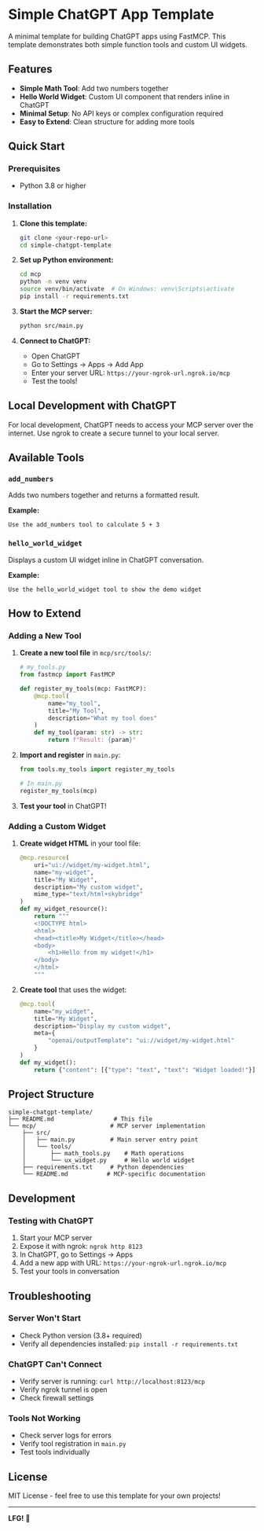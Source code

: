 # Simple ChatGPT App Template

A minimal template for building ChatGPT apps using FastMCP. This template demonstrates both simple function tools and custom UI widgets.

## Features

- **Simple Math Tool**: Add two numbers together
- **Hello World Widget**: Custom UI component that renders inline in ChatGPT
- **Minimal Setup**: No API keys or complex configuration required
- **Easy to Extend**: Clean structure for adding more tools

## Quick Start

### Prerequisites

- Python 3.8 or higher

### Installation

1. **Clone this template:**

   ```bash
   git clone <your-repo-url>
   cd simple-chatgpt-template
   ```

2. **Set up Python environment:**

   ```bash
   cd mcp
   python -m venv venv
   source venv/bin/activate  # On Windows: venv\Scripts\activate
   pip install -r requirements.txt
   ```

3. **Start the MCP server:**

   ```bash
   python src/main.py
   ```

4. **Connect to ChatGPT:**
   - Open ChatGPT
   - Go to Settings → Apps → Add App
   - Enter your server URL: `https://your-ngrok-url.ngrok.io/mcp`
   - Test the tools!

## Local Development with ChatGPT

For local development, ChatGPT needs to access your MCP server over the internet. Use ngrok to create a secure tunnel to your local server.

## Available Tools

### `add_numbers`

Adds two numbers together and returns a formatted result.

**Example:**

```text
Use the add_numbers tool to calculate 5 + 3
```

### `hello_world_widget`

Displays a custom UI widget inline in ChatGPT conversation.

**Example:**

```text
Use the hello_world_widget tool to show the demo widget
```

## How to Extend

### Adding a New Tool

1. **Create a new tool file** in `mcp/src/tools/`:

   ```python
   # my_tools.py
   from fastmcp import FastMCP
   
   def register_my_tools(mcp: FastMCP):
       @mcp.tool(
           name="my_tool",
           title="My Tool",
           description="What my tool does"
       )
       def my_tool(param: str) -> str:
           return f"Result: {param}"
   ```

2. **Import and register** in `main.py`:

   ```python
   from tools.my_tools import register_my_tools
   
   # In main.py
   register_my_tools(mcp)
   ```

3. **Test your tool** in ChatGPT!

### Adding a Custom Widget

1. **Create widget HTML** in your tool file:

   ```python
   @mcp.resource(
       uri="ui://widget/my-widget.html",
       name="my-widget",
       title="My Widget",
       description="My custom widget",
       mime_type="text/html+skybridge"
   )
   def my_widget_resource():
       return """
       <!DOCTYPE html>
       <html>
       <head><title>My Widget</title></head>
       <body>
           <h1>Hello from my widget!</h1>
       </body>
       </html>
       """
   ```

2. **Create tool** that uses the widget:

   ```python
   @mcp.tool(
       name="my_widget",
       title="My Widget",
       description="Display my custom widget",
       meta={
           "openai/outputTemplate": "ui://widget/my-widget.html"
       }
   )
   def my_widget():
       return {"content": [{"type": "text", "text": "Widget loaded!"}]}
   ```

## Project Structure

```text
simple-chatgpt-template/
├── README.md                 # This file
└── mcp/                     # MCP server implementation
    ├── src/
    │   ├── main.py          # Main server entry point
    │   └── tools/
    │       ├── math_tools.py    # Math operations
    │       └── ux_widget.py     # Hello world widget
    ├── requirements.txt     # Python dependencies
    └── README.md           # MCP-specific documentation
```

## Development

### Testing with ChatGPT

1. Start your MCP server
2. Expose it with ngrok: `ngrok http 8123`
3. In ChatGPT, go to Settings → Apps
4. Add a new app with URL: `https://your-ngrok-url.ngrok.io/mcp`
5. Test your tools in conversation

## Troubleshooting

### Server Won't Start

- Check Python version (3.8+ required)
- Verify all dependencies installed: `pip install -r requirements.txt`

### ChatGPT Can't Connect

- Verify server is running: `curl http://localhost:8123/mcp`
- Verify ngrok tunnel is open
- Check firewall settings

### Tools Not Working

- Check server logs for errors
- Verify tool registration in `main.py`
- Test tools individually

## License

MIT License - feel free to use this template for your own projects!

---

**LFG!** 🚀
